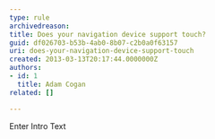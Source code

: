 ```yaml
---
type: rule
archivedreason: 
title: Does your navigation device support touch?
guid: df026703-b53b-4ab0-8b07-c2b0a0f63157
uri: does-your-navigation-device-support-touch
created: 2013-03-13T20:17:44.0000000Z
authors:
- id: 1
  title: Adam Cogan
related: []

---
```



Enter Intro Text
<br><excerpt class='endintro'></excerpt><br>



